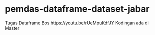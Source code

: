 # pemdas-dataframe-dataset-jabar
Tugas Dataframe Bos
https://youtu.be/rUeMpuKdfJY
Kodingan ada di Master
